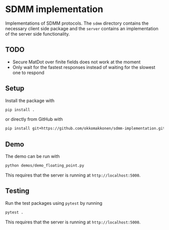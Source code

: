 # SDMM implementation

Implementations of SDMM protocols. The `sdmm` directory contains the necessary client side package and the `server` contains an implementation of the server side functionality.

## TODO

- Secure MatDot over finite fields does not work at the moment
- Only wait for the fastest responses instead of waiting for the slowest one to respond

## Setup

Install the package with

```bash
pip install .
```

or directly from GitHub with

```bash
pip install git+https://github.com/okkomakkonen/sdmm-implementation.git
```

## Demo

The demo can be run with

```bash
python demos/demo_floating_point.py
```

This requires that the server is running at `http://localhost:5000`.

## Testing

Run the test packages using `pytest` by running

```bash
pytest .
```

This requires that the server is running at `http://localhost:5000`.
